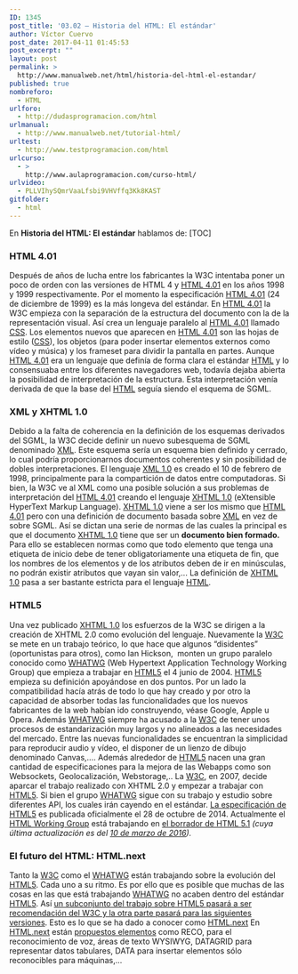 ```yaml
---
ID: 1345
post_title: '03.02 – Historia del HTML: El estándar'
author: Víctor Cuervo
post_date: 2017-04-11 01:45:53
post_excerpt: ""
layout: post
permalink: >
  http://www.manualweb.net/html/historia-del-html-el-estandar/
published: true
nombreforo:
  - HTML
urlforo:
  - http://dudasprogramacion.com/html
urlmanual:
  - http://www.manualweb.net/tutorial-html/
urltest:
  - http://www.testprogramacion.com/html
urlcurso:
  - >
    http://www.aulaprogramacion.com/curso-html/
urlvideo:
  - PLLVIhySQmrVaaLfsbi9VHVffq3Kk8KAST
gitfolder:
  - html
---
```

En **Historia del HTML: El estándar** hablamos de: [TOC] <a name="html4"></a>

### **HTML 4.01**

<span style="font-weight: 400">Después de años de lucha entre los fabricantes la W3C intentaba poner un poco de orden con las versiones de HTML 4 y </span>[<span style="font-weight: 400">HTML 4.01</span>][1]<span style="font-weight: 400"> en los años 1998 y 1999 respectivamente.</span> <span style="font-weight: 400">Por el momento la especificación </span>[<span style="font-weight: 400">HTML 4.01</span>][1]<span style="font-weight: 400"> (24 de diciembre de 1999) es la más longeva del estándar.</span> <span style="font-weight: 400">En </span>[<span style="font-weight: 400">HTML 4.01</span>][1]<span style="font-weight: 400"> la W3C empieza con la separación de la estructura del documento con la de la representación visual. Así crea un lenguaje paralelo al </span>[<span style="font-weight: 400">HTML 4.01</span>][1]<span style="font-weight: 400"> llamado </span>[<span style="font-weight: 400">CSS</span>][2]<span style="font-weight: 400">.</span> <span style="font-weight: 400">Los elementos nuevos que aparecen en </span>[<span style="font-weight: 400">HTML 4.01</span>][1]<span style="font-weight: 400"> son las hojas de estilo (</span>[<span style="font-weight: 400">CSS</span>][2]<span style="font-weight: 400">), los objetos (para poder insertar elementos externos como vídeo y música) y los frameset para dividir la pantalla en partes.</span> <span style="font-weight: 400">Aunque </span>[<span style="font-weight: 400">HTML 4.01</span>][1]<span style="font-weight: 400"> era un lenguaje que definía de forma clara el estándar </span>[<span style="font-weight: 400">HTML</span>][3]<span style="font-weight: 400"> y lo consensuaba entre los diferentes navegadores web, todavía dejaba abierta la posibilidad de interpretación de la estructura. Esta interpretación venía derivada de que la base del </span>[<span style="font-weight: 400">HTML</span>][3]<span style="font-weight: 400"> seguía siendo el esquema de SGML.</span> <a name="xml"></a>

### **XML y XHTML 1.0**

<span style="font-weight: 400">Debido a la falta de coherencia en la definición de los esquemas derivados del SGML, la W3C decide definir un nuevo subesquema de SGML denominado </span>[<span style="font-weight: 400">XML</span>][4]<span style="font-weight: 400">. Este esquema sería un esquema bien definido y cerrado, lo cual podría proporcionarnos documentos coherentes y sin posibilidad de dobles interpretaciones.</span> <span style="font-weight: 400">El lenguaje </span>[<span style="font-weight: 400">XML 1.0</span>][5]<span style="font-weight: 400"> es creado el 10 de febrero de 1998, principalmente para la compartición de datos entre computadoras.</span> <span style="font-weight: 400">Si bien, la W3C ve al XML como una posible solución a sus problemas de interpretación del </span>[<span style="font-weight: 400">HTML 4.01</span>][1]<span style="font-weight: 400"> creando el lenguaje </span>[<span style="font-weight: 400">XHTML 1.0</span>][6]<span style="font-weight: 400"> (eXtensible HyperText Markup Language).</span> [<span style="font-weight: 400">XHTML 1.0</span>][6]<span style="font-weight: 400"> viene a ser los mismo que </span>[<span style="font-weight: 400">HTML 4.01</span>][1]<span style="font-weight: 400"> pero con una definición de documento basada sobre </span>[<span style="font-weight: 400">XML</span>][4]<span style="font-weight: 400"> en vez de sobre SGML. Así se dictan una serie de normas de las cuales la principal es que el documento </span>[<span style="font-weight: 400">XHTML 1.0</span>][6]<span style="font-weight: 400"> tiene que ser un </span>**documento bien formado.**<span style="font-weight: 400"> Para ello se establecen normas como que todo elemento que tenga una etiqueta de inicio debe de tener obligatoriamente una etiqueta de fin, que los nombres de los elementos y de los atributos deben de ir en minúsculas, no podrán existir atributos que vayan sin valor,...</span> <span style="font-weight: 400">La definición de </span>[<span style="font-weight: 400">XHTML 1.0</span>][6]<span style="font-weight: 400"> pasa a ser bastante estricta para el lenguaje </span>[<span style="font-weight: 400">HTML</span>][3]<span style="font-weight: 400">.</span> <a name="html5"></a>

### **HTML5**

<span style="font-weight: 400">Una vez publicado </span>[<span style="font-weight: 400">XHTML 1.0</span>][6]<span style="font-weight: 400"> los esfuerzos de la W3C se dirigen a la creación de XHTML 2.0 como evolución del lenguaje.</span> <span style="font-weight: 400">Nuevamente la </span>[<span style="font-weight: 400">W3C</span>][7]<span style="font-weight: 400"> se mete en un trabajo teórico, lo que hace que algunos “disidentes” (oportunistas para otros), como Ian Hickson,  monten un grupo paralelo conocido como </span>[<span style="font-weight: 400">WHATWG</span>][8]<span style="font-weight: 400"> (Web Hypertext Application Technology Working Group) que empieza a trabajar en </span>[<span style="font-weight: 400">HTML5</span>][9]<span style="font-weight: 400"> el 4 junio de 2004.</span> [<span style="font-weight: 400">HTML5</span>][9]<span style="font-weight: 400"> empieza su definición apoyándose en dos puntos. Por un lado la compatibilidad hacía atrás de todo lo que hay creado y por otro la capacidad de absorber todas las funcionalidades que los nuevos fabricantes de la web habían ido construyendo, véase Google, Apple u Opera.</span> <span style="font-weight: 400">Además </span>[<span style="font-weight: 400">WHATWG</span>][8]<span style="font-weight: 400"> siempre ha acusado a la </span>[<span style="font-weight: 400">W3C</span>][7]<span style="font-weight: 400"> de tener unos procesos de estandarización muy largos y no alineados a las necesidades del mercado.</span> <span style="font-weight: 400">Entre las nuevas funcionalidades se encuentran la simplicidad para reproducir audio y vídeo, el disponer de un lienzo de dibujo denominado Canvas,.... Además alrededor de </span>[<span style="font-weight: 400">HTML5</span>][9]<span style="font-weight: 400"> nacen una gran cantidad de especificaciones para la mejora de las Webapps como son Websockets, Geolocalización, Webstorage,..</span> <span style="font-weight: 400">La </span>[<span style="font-weight: 400">W3C</span>][7]<span style="font-weight: 400">, en 2007, decide aparcar el trabajo realizado con XHTML 2.0 y empezar a trabajar con </span>[<span style="font-weight: 400">HTML5</span>][9]<span style="font-weight: 400">. Si bien el grupo </span>[<span style="font-weight: 400">WHATWG</span>][8]<span style="font-weight: 400"> sigue con su trabajo y estudio sobre diferentes API, los cuales irán cayendo en el estándar.</span> [<span style="font-weight: 400">La especificación de HTML5</span>][10]<span style="font-weight: 400"> es publicada oficialmente el 28 de octubre de 2014.</span> <span style="font-weight: 400">Actualmente el </span>[<span style="font-weight: 400">HTML Working Group</span>][11]<span style="font-weight: 400"> está trabajando en </span>[<span style="font-weight: 400">el borrador de HTML 5.1</span>][12] *<span style="font-weight: 400">(cuya última actualización es del </span>*[*<span style="font-weight: 400">10 de marzo de 2016</span>*][13]*<span style="font-weight: 400">).</span>* <a name="next"></a>

### **El futuro del HTML: HTML.next**

<span style="font-weight: 400">Tanto la </span>[<span style="font-weight: 400">W3C</span>][7]<span style="font-weight: 400"> como el </span>[<span style="font-weight: 400">WHATWG</span>][8]<span style="font-weight: 400"> están trabajando sobre la evolución del </span>[<span style="font-weight: 400">HTML5</span>][9]<span style="font-weight: 400">. Cada uno a su ritmo. Es por ello que es posible que muchas de las cosas en las que está trabajando </span>[<span style="font-weight: 400">WHATWG</span>][8]<span style="font-weight: 400"> no acaben dentro del estándar </span>[<span style="font-weight: 400">HTML5</span>][9]<span style="font-weight: 400">.</span> <span style="font-weight: 400">Así </span>[<span style="font-weight: 400">un subconjunto del trabajo sobre HTML5 pasará a ser recomendación del W3C y la otra parte pasará para las siguientes versiones</span>][14]<span style="font-weight: 400">. Esto es lo que se ha dado a conocer como </span>[<span style="font-weight: 400">HTML.next</span>][15] <span style="font-weight: 400">En </span>[<span style="font-weight: 400">HTML.next</span>][15]<span style="font-weight: 400"> están </span>[<span style="font-weight: 400">propuestos elementos</span>][16]<span style="font-weight: 400"> como RECO, para el reconocimiento de voz, áreas de texto WYSIWYG, DATAGRID para representar datos tabulares, DATA para insertar elementos sólo reconocibles para máquinas,...</span>

 [1]: http://www.w3.org/TR/REC-html40/
 [2]: http://www.manualweb.net/tutorial-css/
 [3]: http://www.manualweb.net/tutorial-html/
 [4]: http://www.manualweb.net/tutorial-xml/
 [5]: http://www.w3.org/TR/1998/REC-xml-19980210
 [6]: http://www.w3.org/TR/xhtml1/
 [7]: http://www.w3.org
 [8]: http://www.whatwg.org/
 [9]: http://www.w3.org/TR/html5/
 [10]: http://www.w3.org/TR/2014/REC-html5-20141028/
 [11]: http://www.w3.org/html/wg/
 [12]: https://www.w3.org/TR/2016/WD-html51-20160310/
 [13]: https://www.w3.org/blog/news/archives/5313
 [14]: http://www.w3.org/QA/2012/07/html5_and_htmlnext.html
 [15]: http://www.w3.org/wiki/HTML/next
 [16]: http://www.w3.org/html/wg/next/markup/